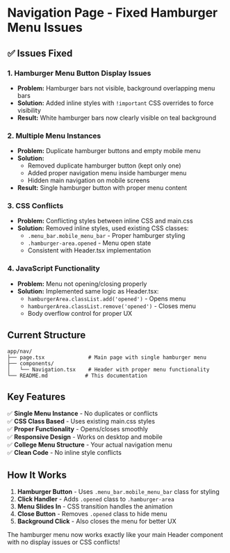# Navigation Page - Fixed Hamburger Menu Issues

## ✅ Issues Fixed

### **1. Hamburger Menu Button Display Issues**
- **Problem:** Hamburger bars not visible, background overlapping menu bars
- **Solution:** Added inline styles with `!important` CSS overrides to force visibility
- **Result:** White hamburger bars now clearly visible on teal background

### **2. Multiple Menu Instances**
- **Problem:** Duplicate hamburger buttons and empty mobile menu
- **Solution:** 
  - Removed duplicate hamburger button (kept only one)
  - Added proper navigation menu inside hamburger menu
  - Hidden main navigation on mobile screens
- **Result:** Single hamburger button with proper menu content

### **3. CSS Conflicts**
- **Problem:** Conflicting styles between inline CSS and main.css
- **Solution:** Removed inline styles, used existing CSS classes:
  - `.menu_bar.mobile_menu_bar` - Proper hamburger styling
  - `.hamburger-area.opened` - Menu open state
  - Consistent with Header.tsx implementation

### **4. JavaScript Functionality**
- **Problem:** Menu not opening/closing properly
- **Solution:** Implemented same logic as Header.tsx:
  - `hamburgerArea.classList.add('opened')` - Opens menu
  - `hamburgerArea.classList.remove('opened')` - Closes menu
  - Body overflow control for proper UX

## **Current Structure**

```
app/nav/
├── page.tsx              # Main page with single hamburger menu
├── components/
│   └── Navigation.tsx    # Header with proper menu functionality
└── README.md            # This documentation
```

## **Key Features**

✅ **Single Menu Instance** - No duplicates or conflicts  
✅ **CSS Class Based** - Uses existing main.css styles  
✅ **Proper Functionality** - Opens/closes smoothly  
✅ **Responsive Design** - Works on desktop and mobile  
✅ **College Menu Structure** - Your actual navigation menu  
✅ **Clean Code** - No inline style conflicts  

## **How It Works**

1. **Hamburger Button** - Uses `.menu_bar.mobile_menu_bar` class for styling
2. **Click Handler** - Adds `.opened` class to `.hamburger-area`
3. **Menu Slides In** - CSS transition handles the animation
4. **Close Button** - Removes `.opened` class to hide menu
5. **Background Click** - Also closes the menu for better UX

The hamburger menu now works exactly like your main Header component with no display issues or CSS conflicts!
